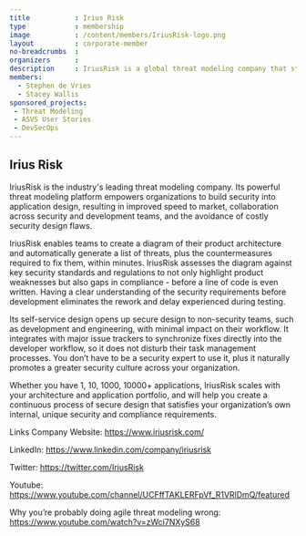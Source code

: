 ```yaml
---
title           : Irius Risk
type            : membership
image           : /content/members/IriusRisk-logo.png
layout          : corporate-member
no-breadcrumbs  :
organizers      :
description     : IriusRisk is a global threat modeling company that strives to help companies create secure applications by design. Using industry-leading diagramming and powerful automation, its platform enables security and development teams to generate a list of threats and the required fixes to mitigate risk - before a line of code is written.
members:
  - Stephen de Vries
  - Stacey Wallis
sponsored_projects:
 - Threat Modeling
 - ASVS User Stories
 - DevSecOps
---
```


## Irius Risk

IriusRisk is the industry's leading threat modeling company. Its powerful threat modeling platform empowers organizations to build security into application design, resulting in improved speed to market, collaboration across security and development teams, and the avoidance of costly security design flaws.

IriusRisk enables teams to create a diagram of their product architecture and automatically generate a list of threats, plus the countermeasures required to fix them, within minutes. IriusRisk assesses the diagram against key security standards and regulations to not only highlight product weaknesses but also gaps in compliance - before a line of code is even written. Having a clear understanding of the security requirements before development eliminates the rework and delay experienced during testing.

Its self-service design opens up secure design to non-security teams, such as development and engineering, with minimal impact on their workflow. It integrates with major issue trackers to synchronize fixes directly into the developer workflow, so it does not disturb their task management processes. You don’t have to be a security expert to use it, plus it naturally promotes a greater security culture across your organization.

Whether you have 1, 10, 1000, 10000+ applications, IriusRisk scales with your architecture and application portfolio, and will help you create a continuous process of secure design that satisfies your organization’s own internal, unique security and compliance requirements.


Links
Company Website:  https://www.iriusrisk.com/

LinkedIn: https://www.linkedin.com/company/iriusrisk

Twitter: https://twitter.com/IriusRisk

Youtube: https://www.youtube.com/channel/UCFffTAKLERFpVf_R1VRlDmQ/featured

Why you’re probably doing agile threat modeling wrong: https://www.youtube.com/watch?v=zWci7NXyS68
